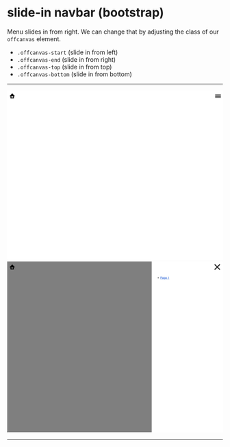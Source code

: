 # slide-in navbar (bootstrap)

Menu slides in from right.
We can change that by adjusting the class of our `offcanvas` element.

- `.offcanvas-start` (slide in from left)
- `.offcanvas-end` (slide in from right)
- `.offcanvas-top` (slide in from top)
- `.offcanvas-bottom` (slide in from bottom)

---

![Preview](/bootstrap-blocks/1-navbar/preview-1.jpg)
![Preview](/bootstrap-blocks/1-navbar/preview-2.jpg)

---
